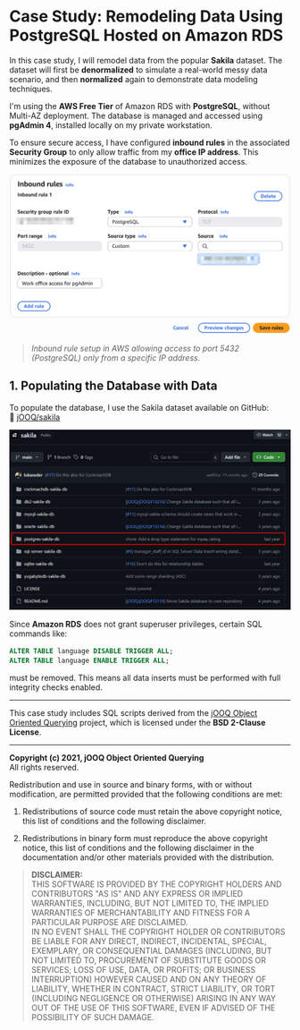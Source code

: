# Case Study: Remodeling Data Using PostgreSQL Hosted on Amazon RDS

In this case study, I will remodel data from the popular **Sakila** dataset. The dataset will first be **denormalized** to simulate a real-world messy data scenario, and then **normalized** again to demonstrate data modeling techniques.

I'm using the **AWS Free Tier** of Amazon RDS with **PostgreSQL**, without Multi-AZ deployment. The database is managed and accessed using **pgAdmin 4**, installed locally on my private workstation.

To ensure secure access, I have configured **inbound rules** in the associated **Security Group** to only allow traffic from my **office IP address**. This minimizes the exposure of the database to unauthorized access.

![Inbound rule configuration for PostgreSQL access](https://github.com/KamilKozera/cs-data-modeling/blob/main/png-files/file_1.png)

> *Inbound rule setup in AWS allowing access to port 5432 (PostgreSQL) only from a specific IP address.*


## 1. Populating the Database with Data

To populate the database, I use the Sakila dataset available on GitHub:  
🔗 [jOOQ/sakila](https://github.com/jOOQ/sakila)

![SQL scripts in GitHub repo](https://github.com/KamilKozera/cs-data-modeling/blob/main/png-files/file_2.png)


Since **Amazon RDS** does not grant superuser privileges, certain SQL commands like:

```sql
ALTER TABLE language DISABLE TRIGGER ALL;
ALTER TABLE language ENABLE TRIGGER ALL;
```

must be removed. This means all data inserts must be performed with full integrity checks enabled.



---
This case study includes SQL scripts derived from the [jOOQ Object Oriented Querying](https://github.com/jOOQ/sakila) project, which is licensed under the **BSD 2-Clause License**.

---

**Copyright (c) 2021, jOOQ Object Oriented Querying**  
All rights reserved.

Redistribution and use in source and binary forms, with or without modification, are permitted provided that the following conditions are met:

1. Redistributions of source code must retain the above copyright notice, this list of conditions and the following disclaimer.

2. Redistributions in binary form must reproduce the above copyright notice, this list of conditions and the following disclaimer in the documentation and/or other materials provided with the distribution.

> **DISCLAIMER:**  
> THIS SOFTWARE IS PROVIDED BY THE COPYRIGHT HOLDERS AND CONTRIBUTORS "AS IS" AND ANY EXPRESS OR IMPLIED WARRANTIES, INCLUDING, BUT NOT LIMITED TO, THE IMPLIED WARRANTIES OF MERCHANTABILITY AND FITNESS FOR A PARTICULAR PURPOSE ARE DISCLAIMED.  
> IN NO EVENT SHALL THE COPYRIGHT HOLDER OR CONTRIBUTORS BE LIABLE FOR ANY DIRECT, INDIRECT, INCIDENTAL, SPECIAL, EXEMPLARY, OR CONSEQUENTIAL DAMAGES (INCLUDING, BUT NOT LIMITED TO, PROCUREMENT OF SUBSTITUTE GOODS OR SERVICES; LOSS OF USE, DATA, OR PROFITS; OR BUSINESS INTERRUPTION) HOWEVER CAUSED AND ON ANY THEORY OF LIABILITY, WHETHER IN CONTRACT, STRICT LIABILITY, OR TORT (INCLUDING NEGLIGENCE OR OTHERWISE) ARISING IN ANY WAY OUT OF THE USE OF THIS SOFTWARE, EVEN IF ADVISED OF THE POSSIBILITY OF SUCH DAMAGE.
